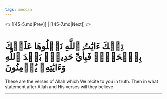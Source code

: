 ```yaml
---
tags: meccan
---
```


👈 [[45-5.md|Prev]] | [[45-7.md|Next]] 👉

# تِلۡكَ ءَايَٰتُ ٱللَّهِ نَتۡلُوهَا عَلَيۡكَ بِٱلۡحَقِّۖ فَبِأَيِّ حَدِيثِۭ بَعۡدَ ٱللَّهِ وَءَايَٰتِهِۦ يُؤۡمِنُونَ

These are the verses of Allah which We recite to you in truth. Then in what statement after Allah and His verses will they believe

---

